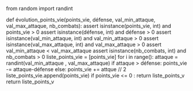 from random import randint

def évolution_points_vie(points_vie, défense, val_min_attaque, val_max_attaque, nb_combats):
    assert isinstance(points_vie, int) and points_vie > 0
    assert isinstance(défense, int) and défense > 0
    assert isinstance(val_min_attaque, int) and val_min_attaque > 0
    assert isinstance(val_max_attaque, int) and val_max_attaque > 0
    assert val_min_attaque < val_max_attaque
    assert isinstance(nb_combats, int) and nb_combats > 0
    liste_points_vie = [points_vie]
    for i in range():
        attaque = randint(val_min_attaque , val_max_attaque)
        if attaque > défense:
            points_vie  -= attaque-défense
        else:
            points_vie += attque // 2 
        liste_points_vie.append(points_vie)
        if points_vie <= 0 :
            return liste_points_v
    return liste_points_v
